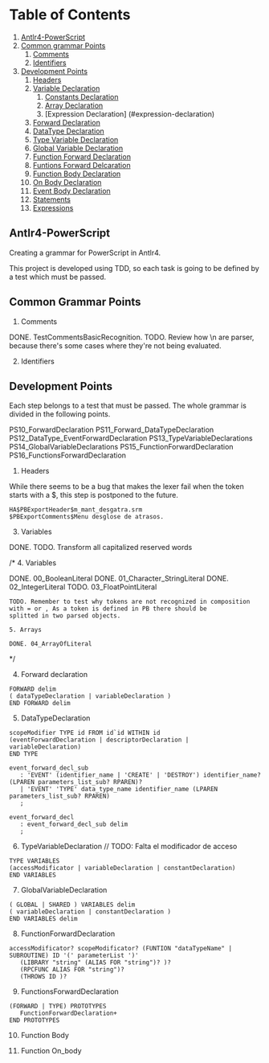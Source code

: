 # Table of Contents
1. [Antlr4-PowerScript](#antlr4-PowerScript)
2. [Common grammar Points](#common-grammar-points)
	1. [Comments](#comments)
	2. [Identifiers](#identifiers)
3. [Development Points](#development-points)
	1. [Headers](#headers)
	2. [Variable Declaration](#variable-declaration)
		1. [Constants Declaration](#constant-declaration)
		2. [Array Declaration](#array-declaration)
		3. [Expression Declaration] (#expression-declaration)
	3. [Forward Declaration](#forward-declaration)
	4. [DataType Declaration](#datatype-declaration)
	5. [Type Variable Declaration](#type-variable-declaration)
	6. [Global Variable Declaration](#global-variable-declaration)
	7. [Function Forward Declaration](#function-forward-declaration)
	8. [Funtions Forward Delcaration](#functions-forward-declaration)
    9. [Function Body Declaration](#function-body-declaration)
    10. [On Body Declaration](#on-body-declaration)
    11. [Event Body Declaration](#event-body-declaration)
	12. [Statements](#statements)
	13. [Expressions](#expressions)

## Antlr4-PowerScript
Creating a grammar for PowerScript in Antlr4.

This project is developed using TDD, so each task is going to be defined by a test which must be passed.

## Common Grammar Points
1. Comments

DONE. TestCommentsBasicRecognition. 
TODO. Review how \n are parser, because there's some cases where they're not being evaluated.

2. Identifiers


## Development Points
Each step belongs to a test that must be passed. The whole grammar is divided in the following points.


 PS10_ForwardDeclaration
 PS11_Forward_DataTypeDeclaration
 PS12_DataType_EventForwardDeclaration
 PS13_TypeVariableDeclarations
 PS14_GlobalVariableDeclarations
 PS15_FunctionForwardDeclaration
 PS16_FunctionsForwardDeclaration

1. Headers

While there seems to be a bug that makes the lexer fail when the token starts with a $, this step is postponed to the future.

```
HA$PBExportHeader$m_mant_desgatra.srm
$PBExportComments$Menu desglose de atrasos.

```

3. Variables

DONE. 
TODO. Transform all capitalized reserved words 

/*	4. Variables

DONE. 00_BooleanLiteral
	DONE. 01_Character_StringLiteral
	DONE. 02_IntegerLiteral
	TODO. 03_FloatPointLiteral

	TODO. Remember to test why tokens are not recognized in composition with = or , As a token is defined in PB there should be 
	splitted in two parsed objects.

	5. Arrays

	DONE. 04_ArrayOfLiteral
*/

4. Forward declaration
```
FORWARD delim
( dataTypeDeclaration | variableDeclaration ) 
END FORWARD delim
```

5. DataTypeDeclaration
```
scopeModifier TYPE id FROM id`id WITHIN id 
(eventForwardDeclaration | descriptorDeclaration | variableDeclaration)
END TYPE
```

```
event_forward_decl_sub
   : 'EVENT' (identifier_name | 'CREATE' | 'DESTROY') identifier_name? (LPAREN parameters_list_sub? RPAREN)? 
   | 'EVENT' 'TYPE' data_type_name identifier_name (LPAREN parameters_list_sub? RPAREN) 
   ;
	
event_forward_decl
   : event_forward_decl_sub delim
   ;
```

6. TypeVariableDeclaration
// TODO: Falta el modificador de acceso 
```
TYPE VARIABLES
(accessModificator | variableDeclaration | constantDeclaration)
END VARIABLES
```

7. GlobalVariableDeclaration
```
( GLOBAL | SHARED ) VARIABLES delim
( variableDeclaration | constantDeclaration )
END VARIABLES delim
```

8. FunctionForwardDeclaration

```
accessModificator? scopeModificator? (FUNTION "dataTypeName" | SUBROUTINE) ID '(' parameterList ')' 
   (LIBRARY "string" (ALIAS FOR "string")? )?
   (RPCFUNC ALIAS FOR "string")?
   (THROWS ID )?
```

9. FunctionsForwardDeclaration
```
(FORWARD | TYPE) PROTOTYPES
   FunctionForwardDeclaration+
END PROTOTYPES
```

10. Function Body

11. Function On_body


